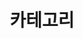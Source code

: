 ---
title: "카테고리"
layout: categories
permalink: /categories/
sidebar_main: true
author_profile: true
---